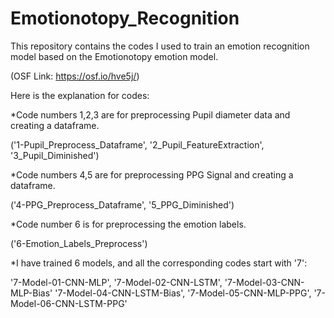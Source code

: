 # Emotionotopy_Recognition
This repository contains the codes I used to train an emotion recognition model based on the Emotionotopy emotion model.

(OSF Link: https://osf.io/hve5j/)

Here is the explanation for codes:

*Code numbers 1,2,3 are for preprocessing Pupil diameter data and creating a dataframe.

('1-Pupil_Preprocess_Dataframe', '2_Pupil_FeatureExtraction', '3_Pupil_Diminished')


*Code numbers 4,5 are for preprocessing PPG Signal and creating a dataframe. 

('4-PPG_Preprocess_Dataframe', '5_PPG_Diminished')


*Code number 6 is for preprocessing the emotion labels.

('6-Emotion_Labels_Preprocess')

*I have trained 6 models, and all the corresponding codes start with '7':

'7-Model-01-CNN-MLP', '7-Model-02-CNN-LSTM', '7-Model-03-CNN-MLP-Bias'
'7-Model-04-CNN-LSTM-Bias', '7-Model-05-CNN-MLP-PPG', '7-Model-06-CNN-LSTM-PPG'
